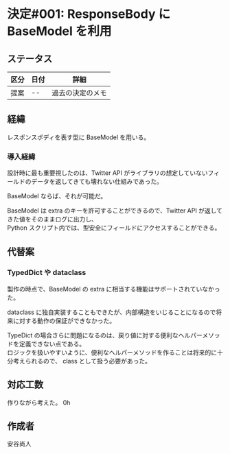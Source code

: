 # 決定#001: ResponseBody に BaseModel を利用

## ステータス

| 区分 | 日付 | 詳細             |
| ---- | ---- | ---------------- |
| 提案 | --   | 過去の決定のメモ |

## 経緯

レスポンスボディを表す型に BaseModel を用いる。

### 導入経緯

設計時に最も重要視したのは、Twitter API がライブラリの想定していないフィールドのデータを返してきても壊れない仕組みであった。

BaseModel ならば、それが可能だ。

BaseModel は extra のキーを許可することができるので、Twitter API が返してきた値をそのままログに出力し、  
Python スクリプト内では、型安全にフィールドにアクセスすることができる。  

## 代替案

### TypedDict や dataclass

製作の時点で、BaseModel の extra に相当する機能はサポートされていなかった。

dataclass に独自実装することもできたが、内部構造をいじることになるので将来に対する動作の保証ができなかった。

TypeDict の場合さらに問題になるのは、戻り値に対する便利なヘルパーメソッドを定義できない点である。  
ロジックを扱いやすいように、便利なヘルパーメソッドを作ることは将来的に十分考えられるので、 class として扱う必要があった。


## 対応工数

作りながら考えた。 0h

## 作成者

安谷尚人
